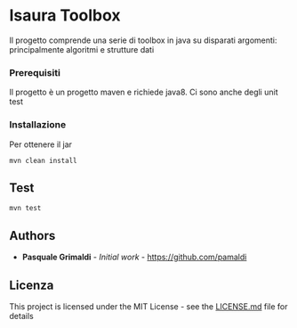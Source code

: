 # Isaura Toolbox

Il progetto comprende una serie di toolbox in java su disparati argomenti: principalmente algoritmi e strutture dati


### Prerequisiti

Il progetto è un progetto maven e richiede java8. Ci sono anche degli unit test

### Installazione

Per ottenere il jar 

```
mvn clean install
```

## Test

```
mvn test
```


## Authors

* **Pasquale Grimaldi** - *Initial work* - https://github.com/pamaldi



## Licenza

This project is licensed under the MIT License - see the [LICENSE.md](LICENSE.md) file for details

